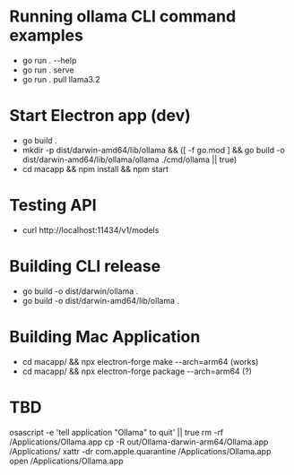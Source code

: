 # Running ollama CLI command examples

- go run . --help
- go run . serve
- go run . pull llama3.2

# Start Electron app (dev)

- go build .
- mkdir -p dist/darwin-amd64/lib/ollama && ([ -f go.mod ] && go build -o dist/darwin-amd64/lib/ollama/ollama ./cmd/ollama || true)
- cd macapp && npm install && npm start

# Testing API

- curl http://localhost:11434/v1/models

# Building CLI release

- go build -o dist/darwin/ollama .
- go build -o dist/darwin-amd64/lib/ollama .

# Building Mac Application

- cd macapp/ && npx electron-forge make --arch=arm64 (works)
- cd macapp/ && npx electron-forge package --arch=arm64 (?)

# TBD

osascript -e 'tell application "Ollama" to quit' || true
rm -rf /Applications/Ollama.app
cp -R out/Ollama-darwin-arm64/Ollama.app /Applications/
xattr -dr com.apple.quarantine /Applications/Ollama.app
open /Applications/Ollama.app
